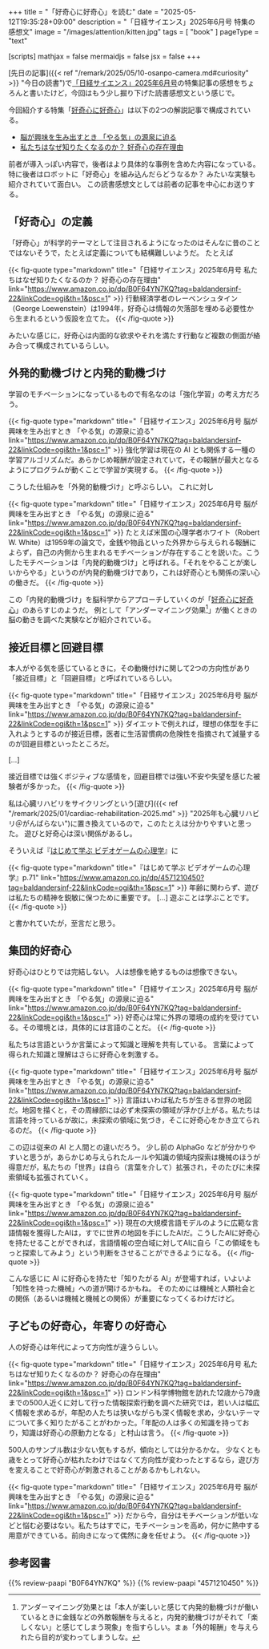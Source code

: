 +++
title = "「好奇心に好奇心」を読む"
date =  "2025-05-12T19:35:28+09:00"
description = "「日経サイエンス」2025年6月号 特集の感想文"
image = "/images/attention/kitten.jpg"
tags = [ "book" ]
pageType = "text"

[scripts]
  mathjax = false
  mermaidjs = false
  jsx = false
+++

[先日の記事]({{< ref "/remark/2025/05/10-osanpo-camera.md#curiosity" >}} "今日の読書")で[「日経サイエンス」2025年6月号]の特集記事の感想をちょろんと書いたけど，今回はもう少し掘り下げた読書感想文という感じで。

今回紹介する特集「[好奇心に好奇心]」は以下の2つの解説記事で構成されている。

- [脳が興味を生み出すとき 「やる気」の源泉に迫る]
- [私たちはなぜ知りたくなるのか？ 好奇心の存在理由]

前者が導入っぽい内容で，後者はより具体的な事例を含めた内容になっている。
特に後者はロボットに「好奇心」を組み込んだらどうなるか？ みたいな実験も紹介されていて面白い。
この読書感想文としては前者の記事を中心にお送りする。

## 「好奇心」の定義

「好奇心」が科学的テーマとして注目されるようになったのはそんなに昔のことではないそうで，たとえば定義についても結構難しいようだ。
たとえば

{{< fig-quote type="markdown" title="「日経サイエンス」2025年6月号 私たちはなぜ知りたくなるのか？ 好奇心の存在理由" link="https://www.amazon.co.jp/dp/B0F64YN7KQ?tag=baldandersinf-22&linkCode=ogi&th=1&psc=1" >}}
行動経済学者のレーベンシュタイン（George Loewenstein）は1994年，好奇心は情報の欠落部を埋める必要性から生まれるという仮設を立てた。
{{< /fig-quote >}}

みたいな感じに，好奇心は内面的な欲求やそれを満たす行動など複数の側面が絡み合って構成されているらしい。

## 外発的動機づけと内発的動機づけ

学習のモチベーションになっているもので有名なのは「強化学習」の考え方だろう。

{{< fig-quote type="markdown" title="「日経サイエンス」2025年6月号 脳が興味を生み出すとき 「やる気」の源泉に迫る" link="https://www.amazon.co.jp/dp/B0F64YN7KQ?tag=baldandersinf-22&linkCode=ogi&th=1&psc=1" >}}
強化学習は現在の AI とも関係する一種の学習アルゴリズムだ。あらかじめ報酬が設定されていて，その報酬が最大となるようにプログラムが動くことで学習が実現する。
{{< /fig-quote >}}

こうした仕組みを「外発的動機づけ」と呼ぶらしい。
これに対し

{{< fig-quote type="markdown" title="「日経サイエンス」2025年6月号 脳が興味を生み出すとき 「やる気」の源泉に迫る" link="https://www.amazon.co.jp/dp/B0F64YN7KQ?tag=baldandersinf-22&linkCode=ogi&th=1&psc=1" >}}
たとえば米国の心理学者ホワイト（Robert W. White）は1959年の論文で，金銭や物品といった外界から与えられる報酬によらず，自己の内側から生まれるモチベーションが存在することを説いた。こうしたモチベーションは「内発的動機づけ」と呼ばれる。「それをやることが楽しいからやる」というのが内発的動機づけであり，これは好奇心とも関係の深い心の働きだ。
{{< /fig-quote >}}

この「内発的動機づけ」を脳科学からアプローチしていくのが「[好奇心に好奇心]」のあらすじのようだ。
例として「アンダーマイニング効果[^um1]」が働くときの脳の動きを調べた実験などが紹介されている。

[^um1]: アンダーマイニング効果とは「本人が楽しいと感じて内発的動機づけが働いているときに金銭などの外敵報酬を与えると，内発的動機づけがそれて「楽しくない」と感じてしまう現象」を指すらしい。まぁ「外的報酬」を与えられたら目的が変わってしまうしな。

## 接近目標と回避目標

本人がやる気を感じているときに，その動機付けに関して2つの方向性があり「接近目標」と「回避目標」と呼ばれているらしい。

{{< fig-quote type="markdown" title="「日経サイエンス」2025年6月号 脳が興味を生み出すとき 「やる気」の源泉に迫る" link="https://www.amazon.co.jp/dp/B0F64YN7KQ?tag=baldandersinf-22&linkCode=ogi&th=1&psc=1" >}}
ダイエットで例えれば，理想の体型を手に入れようとするのが接近目標，医者に生活習慣病の危険性を指摘されて減量するのが回避目標といったところだ。

[…]

接近目標では強くポジティブな感情を，回避目標では強い不安や失望を感じた被験者が多かった。
{{< /fig-quote >}}

私は心臓リハビリをサイクリングという[遊び]({{< ref "/remark/2025/01/cardiac-rehabilitation-2025.md" >}} "2025年も心臓リハビリ＠がんばらない")に置き換えているので，このたとえは分かりやすいと思った。
遊びと好奇心は深い関係があるし。

そういえば『[はじめて学ぶ ビデオゲームの心理学]』に

{{< fig-quote type="markdown" title="『はじめて学ぶ ビデオゲームの心理学』p.71" link="https://www.amazon.co.jp/dp/4571210450?tag=baldandersinf-22&linkCode=ogi&th=1&psc=1" >}}
年齢に関わらず、遊びは私たちの精神を鋭敏に保つために重要です。
[...]
遊ぶことは学ぶことです。
{{< /fig-quote  >}}

と書かれていたが，至言だと思う。

## 集団的好奇心

好奇心はひとりでは完結しない。
人は想像を絶するものは想像できない。

{{< fig-quote type="markdown" title="「日経サイエンス」2025年6月号 脳が興味を生み出すとき 「やる気」の源泉に迫る" link="https://www.amazon.co.jp/dp/B0F64YN7KQ?tag=baldandersinf-22&linkCode=ogi&th=1&psc=1" >}}
好奇心は常に外界の環境の成約を受けている。その環境とは，具体的には言語のことだ。
{{< /fig-quote >}}

私たちは言語というか言葉によって知識と理解を共有している。
言葉によって得られた知識と理解はさらに好奇心を刺激する。

{{< fig-quote type="markdown" title="「日経サイエンス」2025年6月号 脳が興味を生み出すとき 「やる気」の源泉に迫る" link="https://www.amazon.co.jp/dp/B0F64YN7KQ?tag=baldandersinf-22&linkCode=ogi&th=1&psc=1" >}}
言語はいわば私たちが生きる世界の地図だ。地図を描くと，その周縁部には必ず未探索の領域が浮かび上がる。私たちは言語を持っているが故に，未探索の領域に気づき，そこに好奇心をかき立てられるのだ。
{{< /fig-quote >}}

この辺は従来の AI と人間との違いだろう。
少し前の AlphaGo などが分かりやすいと思うが，あらかじめ与えられたルールや知識の領域内探索は機械のほうが得意だが，私たちの「世界」は自ら（言葉を介して）拡張され，そのたびに未探索領域も拡張されていく。

{{< fig-quote type="markdown" title="「日経サイエンス」2025年6月号 脳が興味を生み出すとき 「やる気」の源泉に迫る" link="https://www.amazon.co.jp/dp/B0F64YN7KQ?tag=baldandersinf-22&linkCode=ogi&th=1&psc=1" >}}
現在の大規模言語モデルのように広範な言語情報を獲得したAIは，すでに世界の地図を手にしたAIだ。こうしたAIに好奇心を持たせることができれば，言語情報の空白域に対してAIに自ら「この領域をもっと探索してみよう」という判断をさせることができるようになる。
{{< /fig-quote >}}

こんな感じに AI に好奇心を持たせ「知りたがる AI」が登場すれば，いよいよ「知性を持った機械」への道が開けるかもね。
そのためには機械と人類社会との関係（あるいは機械と機械との関係）が重要になってくるわけだけど。

## 子どもの好奇心，年寄りの好奇心

人の好奇心は年代によって方向性が違うらしい。

{{< fig-quote type="markdown" title="「日経サイエンス」2025年6月号 私たちはなぜ知りたくなるのか？ 好奇心の存在理由" link="https://www.amazon.co.jp/dp/B0F64YN7KQ?tag=baldandersinf-22&linkCode=ogi&th=1&psc=1" >}}
ロンドン科学博物館を訪れた12歳から79歳までの500人近くに対して行った情報探索行動を調べた研究では，若い人は幅広く情報を求めるが，年配の人たちは狭いながらも深く情報を求め，少ないテーマについて多く知りたがることがわかった。「年配の人は多くの知識を持っており，知識は好奇心の原動力となる」と村山は言う。
{{< /fig-quote >}}

500人のサンプル数は少ない気もするが，傾向としては分かるかな。
少なくとも歳をとって好奇心が枯れたわけではなくて方向性が変わったとするなら，遊び方を変えることで好奇心が刺激されることがあるかもしれない。

{{< fig-quote type="markdown" title="「日経サイエンス」2025年6月号 脳が興味を生み出すとき 「やる気」の源泉に迫る" link="https://www.amazon.co.jp/dp/B0F64YN7KQ?tag=baldandersinf-22&linkCode=ogi&th=1&psc=1" >}}
だから今，自分はモチベーションが低いなどと悩む必要はない。私たちはすでに，モチベーションを高め，何かに熱中する用意ができている。前向きになって偶然に身を任せよう。
{{< /fig-quote >}}

[「日経サイエンス」2025年6月号]: https://www.amazon.co.jp/dp/B0F64YN7KQ?tag=baldandersinf-22&linkCode=ogi&th=1&psc=1 "日経サイエンス2025年6月号 [雑誌] | 日経サイエンス | 趣味・その他 | Kindleストア | Amazon"
[好奇心に好奇心]: https://www.nikkei-science.com/202506_033.html "特集：好奇心に好奇心 | 日経サイエンス"
[脳が興味を生み出すとき 「やる気」の源泉に迫る]: https://www.nikkei-science.com/202506_034.html "脳が興味を生み出すとき 「やる気」の源泉に迫る | 日経サイエンス"
[私たちはなぜ知りたくなるのか？ 好奇心の存在理由]: https://www.nikkei-science.com/202506_044.html "私たちはなぜ知りたくなるのか？ 好奇心の存在理由 | 日経サイエンス"
[はじめて学ぶ ビデオゲームの心理学]: https://www.amazon.co.jp/dp/4571210450?tag=baldandersinf-22&linkCode=ogi&th=1&psc=1 "はじめて学ぶ ビデオゲームの心理学 脳のはたらきとユーザー体験（UX） | セリア ホデント, 山根 信二, 成田 啓行 |本 | 通販 | Amazon"

## 参考図書

{{% review-paapi "B0F64YN7KQ" %}} <!-- 「日経サイエンス」2025年6月号 -->
{{% review-paapi "4571210450" %}} <!-- はじめて学ぶ ビデオゲームの心理学 -->

